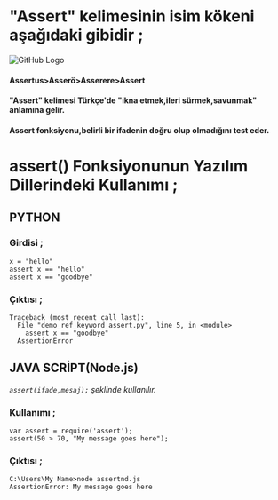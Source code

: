 # "Assert" kelimesinin isim kökeni aşağıdaki gibidir ;
![GitHub Logo](/belgelik/görseller/etimoloji/assert.png)<br>
#### Assertus>Asserö>Asserere>Assert<br>
#### **"Assert" kelimesi Türkçe'de "ikna etmek,ileri sürmek,savunmak" anlamına gelir.**
#### **Assert fonksiyonu,belirli bir ifadenin doğru olup olmadığını test eder.**
# assert() Fonksiyonunun Yazılım Dillerindeki Kullanımı ;
## **PYTHON**
### Girdisi ;
```
x = "hello"
assert x == "hello"
assert x == "goodbye"
```
### Çıktısı ;
```
Traceback (most recent call last):
  File "demo_ref_keyword_assert.py", line 5, in <module>
    assert x == "goodbye"
  AssertionError
```
## **JAVA SCRİPT(Node.js)**
*`assert(ifade,mesaj);` şeklinde kullanılır.*<br>
### Kullanımı ;
```
var assert = require('assert');
assert(50 > 70, "My message goes here");
```
### Çıktısı ;
```
C:\Users\My Name>node assertnd.js
AssertionError: My message goes here
```


